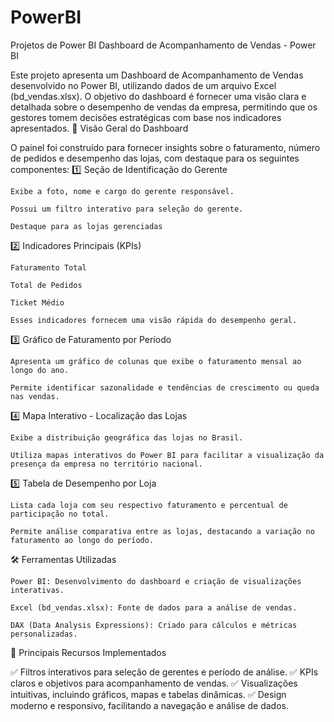 # PowerBI
Projetos de Power BI
Dashboard de Acompanhamento de Vendas - Power BI

Este projeto apresenta um Dashboard de Acompanhamento de Vendas desenvolvido no Power BI, utilizando dados de um arquivo Excel (bd_vendas.xlsx). O objetivo do dashboard é fornecer uma visão clara e detalhada sobre o desempenho de vendas da empresa, permitindo que os gestores tomem decisões estratégicas com base nos indicadores apresentados.
🔹 Visão Geral do Dashboard

O painel foi construído para fornecer insights sobre o faturamento, número de pedidos e desempenho das lojas, com destaque para os seguintes componentes:
1️⃣ Seção de Identificação do Gerente

    Exibe a foto, nome e cargo do gerente responsável.

    Possui um filtro interativo para seleção do gerente.

    Destaque para as lojas gerenciadas

2️⃣ Indicadores Principais (KPIs)

    Faturamento Total

    Total de Pedidos

    Ticket Médio

    Esses indicadores fornecem uma visão rápida do desempenho geral.

3️⃣ Gráfico de Faturamento por Período

    Apresenta um gráfico de colunas que exibe o faturamento mensal ao longo do ano.

    Permite identificar sazonalidade e tendências de crescimento ou queda nas vendas.

4️⃣ Mapa Interativo - Localização das Lojas

    Exibe a distribuição geográfica das lojas no Brasil.

    Utiliza mapas interativos do Power BI para facilitar a visualização da presença da empresa no território nacional.

5️⃣ Tabela de Desempenho por Loja

    Lista cada loja com seu respectivo faturamento e percentual de participação no total.

    Permite análise comparativa entre as lojas, destacando a variação no faturamento ao longo do período.

🛠️ Ferramentas Utilizadas

    Power BI: Desenvolvimento do dashboard e criação de visualizações interativas.

    Excel (bd_vendas.xlsx): Fonte de dados para a análise de vendas.

    DAX (Data Analysis Expressions): Criado para cálculos e métricas personalizadas.

📌 Principais Recursos Implementados

✅ Filtros interativos para seleção de gerentes e período de análise.
✅ KPIs claros e objetivos para acompanhamento de vendas.
✅ Visualizações intuitivas, incluindo gráficos, mapas e tabelas dinâmicas.
✅ Design moderno e responsivo, facilitando a navegação e análise de dados.

